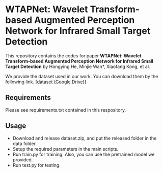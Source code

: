 # WTAPNet: Wavelet Transform-based Augmented Perception Network for Infrared Small Target Detection
This repository contains the codes for paper **WTAPNet: Wavelet Transform-based Augmented Perception Network for Infrared Small Target Detection** by Hongying He, Minjie Wan*, Xiaofang Kong, et al. 

We provide the dataset used in our work. You can download them by the following link.
[[dataset (Google Drive)]](https://drive.google.com/file/d/18f4e7z4eakeYKGI8Hl7zRRZD--GSCPws/view?usp=sharing)

## Requirements
Please see requirements.txt contained in this respository.

## Usage
- Download and release dataset.zip, and put the released folder in the data folder. 
- Setup the required parameters in the main scripts.
- Run train.py for training. Also, you can use the pretrained model we provided.
- Run test.py for testing.
